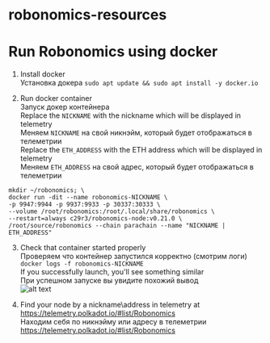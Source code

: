 # robonomics-resources

#  Run Robonomics using docker

1. Install docker  
   Установка докера
`sudo apt update && sudo apt install -y docker.io`

2. Run docker container  
   Запуск докер контейнера  
Replace the `NICKNAME` with the nickname which will be displayed in telemetry  
Меняем `NICKNAME` на свой никнэйм, который будет отображаться в телеметрии  
Replace the `ETH_ADDRESS` with the ETH address which will be displayed in telemetry  
Меняем `ETH_ADDRESS` на свой адрес, который будет отображаться в телеметрии  

```
mkdir ~/robonomics; \
docker run -dit --name robonomics-NICKNAME \
-p 9947:9944 -p 9937:9933 -p 30337:30333 \
--volume /root/robonomics:/root/.local/share/robonomics \
--restart=always c29r3/robonomics-node:v0.21.0 \
/root/source/robonomics --chain parachain --name "NICKNAME | ETH_ADDRESS"
```

3. Check that container started properly  
Проверяем что контейнер запустился корректно (смотрим логи)  
`docker logs -f robonomics-NICKNAME`  
If you successfully launch, you'll see something similar  
При успешном запуске вы увидите похожий вывод  
![alt text](https://github.com/c29r3/robonomics-resources/blob/master/2020-08-20_23-39.png)  

4. Find your node by a nickname\address in telemetry at https://telemetry.polkadot.io/#list/Robonomics  
  Находим себя по никнэйму или адресу в телеметрии https://telemetry.polkadot.io/#list/Robonomics

